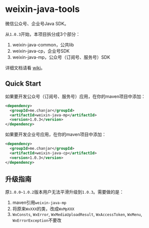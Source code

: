 weixin-java-tools
===========

微信公众号、企业号Java SDK。

从``1.0.3``开始，本项目拆分成3个部分：

1. weixin-java-common，公共lib
2. weixin-java-cp，企业号SDK
3. weixin-java-mp，公众号（订阅号、服务号）SDK

详细文档请看 [wiki](https://github.com/chanjarster/weixin-java-tools/wiki)。

## Quick Start

如果要开发公众号（订阅号、服务号）应用，在你的maven项目中添加：

```xml
<dependency>
  <groupId>me.chanjar</groupId>
  <artifactId>weixin-java-mp</artifactId>
  <version>1.0.3</version>
</dependency>
```

如果要开发企业号应用，在你的maven项目中添加：

```xml
<dependency>
  <groupId>me.chanjar</groupId>
  <artifactId>weixin-java-cp</artifactId>
  <version>1.0.3</version>
</dependency>
```

## 升级指南

原``1.0.0~1.0.2``版本用户无法平滑升级到``1.0.3``。需要做的是：

1. maven引用``weixin-java-mp``
2. 将原来``WxXXX``的类，改成``WxMpXXX``
3. ``WxConsts``, ``WxError``, ``WxMediaUploadResult``, ``WxAccessToken``, ``WxMenu``, ``WxErrorException``不要改
